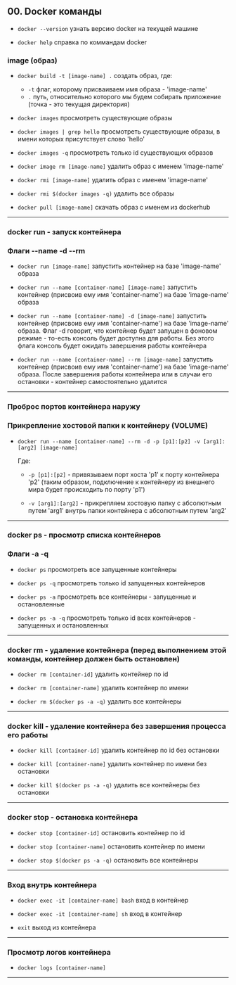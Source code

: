 ## 00. Docker команды

- `docker --version` узнать версию docker на текущей машине

- `docker help` справка по коммандам docker

### image (образ)

- `docker build -t [image-name] .` создать образ, где:
  - `-t` флаг, которому присваиваем имя образа - 'image-name' 
  - `.` путь, относительно которого мы будем собирать приложение (точка - это текущая директория)

- `docker images` просмотреть существующие образы

- `docker images | grep hello` просмотреть существующие образы, в имени которых присутствует слово 'hello'

- `docker images -q` просмотреть только id существующих образов

- `docker image rm [image-name]` удалить образ с именем 'image-name'

- `docker rmi [image-name]` удалить образ с именем 'image-name'

- `docker rmi $(docker images -q)` удалить все образы

- `docker pull [image-name]` скачать образ с именем из dockerhub 

---
### docker run - запуск контейнера
### Флаги --name -d --rm

- `docker run [image-name]` запустить контейнер на базе 'image-name' образа

- `docker run --name [container-name] [image-name]` запустить контейнер (присвоив ему имя 'container-name') на базе 'image-name' образа

- `docker run --name [container-name] -d [image-name]` запустить контейнер (присвоив ему имя 'container-name') на базе 'image-name' образа. Флаг -d говорит, что контейнер будет запущен в фоновом режиме - то-есть консоль будет доступна для работы. Без этого флага консоль будет ожидать завершения работы контейнера

- `docker run --name [container-name] --rm [image-name]` запустить контейнер (присвоив ему имя 'container-name') на базе 'image-name' образа. После завершения работы контейнера или в случаи его остановки - контейнер самостоятельно удалится

---
### Проброс портов контейнера наружу   
### Прикрепление хостовой папки к контейнеру (VOLUME)

- `docker run --name [container-name] --rm -d -p [p1]:[p2] -v [arg1]:[arg2] [image-name]`   

  Где:   

  - `-p [p1]:[p2]` - привязываем порт хоста 'p1' к порту контейнера 'p2' (таким образом, подключение к контейнеру из внешнего мира будет происходить по порту 'p1') 

  - `-v [arg1]:[arg2]` - прикрепляем хостовую папку с абсолютным путем 'arg1' внутрь папки контейнера с абсолютным путем 'arg2'  

---
### docker ps - просмотр списка контейнеров
### Флаги -a -q

- `docker ps` просмотреть все запущенные контейнеры

- `docker ps -q` просмотреть только id запущенных контейнеров

- `docker ps -a` просмотреть все контейнеры - запущенные и остановленные

- `docker ps -a -q` просмотреть только id всех контейнеров - запущенных и остановленных

---
### docker rm - удаление контейнера (перед выполнением этой команды, контейнер должен быть остановлен)

- `docker rm [container-id]` удалить контейнер по id

- `docker rm [container-name]` удалить контейнер по имени

- `docker rm $(docker ps -a -q)` удалить все контейнеры

---
### docker kill - удаление контейнера без завершения процесса его работы

- `docker kill [container-id]` удалить контейнер по id без остановки

- `docker kill [container-name]` удалить контейнер по имени без остановки

- `docker kill $(docker ps -a -q)` удалить все контейнеры без остановки

---
### docker stop - остановка контейнера

- `docker stop [container-id]` остановить контейнер по id

- `docker stop [container-name]` остановить контейнер по имени

- `docker stop $(docker ps -a -q)` остановить все контейнеры 

---
### Вход внутрь контейнера

- `docker exec -it [container-name] bash` вход в контейнер

- `docker exec -it [container-name] sh` вход в контейнер

- `exit` выход из контейнера

---
### Просмотр логов контейнера

- `docker logs [container-name]`

---